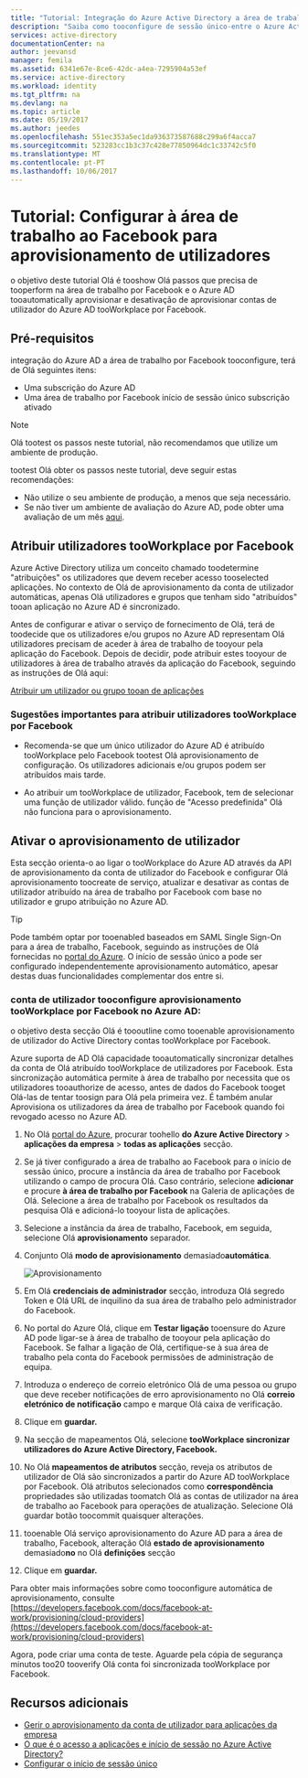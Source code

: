 ```yaml
---
title: "Tutorial: Integração do Azure Active Directory a área de trabalho por Facebook | Microsoft Docs"
description: "Saiba como tooconfigure de sessão único-entre o Azure Active Directory e à área de trabalho por Facebook."
services: active-directory
documentationCenter: na
author: jeevansd
manager: femila
ms.assetid: 6341e67e-8ce6-42dc-a4ea-7295904a53ef
ms.service: active-directory
ms.workload: identity
ms.tgt_pltfrm: na
ms.devlang: na
ms.topic: article
ms.date: 05/19/2017
ms.author: jeedes
ms.openlocfilehash: 551ec353a5ec1da936373587688c299a6f4acca7
ms.sourcegitcommit: 523283cc1b3c37c428e77850964dc1c33742c5f0
ms.translationtype: MT
ms.contentlocale: pt-PT
ms.lasthandoff: 10/06/2017
---
```

# <a name="tutorial-configuring-workplace-by-facebook-for-user-provisioning"></a>Tutorial: Configurar à área de trabalho ao Facebook para aprovisionamento de utilizadores

o objetivo deste tutorial Olá é tooshow Olá passos que precisa de tooperform na área de trabalho por Facebook e o Azure AD tooautomatically aprovisionar e desativação de aprovisionar contas de utilizador do Azure AD tooWorkplace por Facebook.

## <a name="prerequisites"></a>Pré-requisitos

integração do Azure AD a área de trabalho por Facebook tooconfigure, terá de Olá seguintes itens:

- Uma subscrição do Azure AD
- Uma área de trabalho por Facebook início de sessão único subscrição ativado

> [!NOTE]
> Olá tootest os passos neste tutorial, não recomendamos que utilize um ambiente de produção.

tootest Olá obter os passos neste tutorial, deve seguir estas recomendações:

- Não utilize o seu ambiente de produção, a menos que seja necessário.
- Se não tiver um ambiente de avaliação do Azure AD, pode obter uma avaliação de um mês [aqui](https://azure.microsoft.com/pricing/free-trial/).

## <a name="assigning-users-tooworkplace-by-facebook"></a>Atribuir utilizadores tooWorkplace por Facebook

Azure Active Directory utiliza um conceito chamado toodetermine "atribuições" os utilizadores que devem receber acesso tooselected aplicações. No contexto de Olá de aprovisionamento da conta de utilizador automáticas, apenas Olá utilizadores e grupos que tenham sido "atribuídos" tooan aplicação no Azure AD é sincronizado.

Antes de configurar e ativar o serviço de fornecimento de Olá, terá de toodecide que os utilizadores e/ou grupos no Azure AD representam Olá utilizadores precisam de aceder à área de trabalho de tooyour pela aplicação do Facebook. Depois de decidir, pode atribuir estes tooyour de utilizadores à área de trabalho através da aplicação do Facebook, seguindo as instruções de Olá aqui:

[Atribuir um utilizador ou grupo tooan de aplicações](https://docs.microsoft.com/azure/active-directory/active-directory-coreapps-assign-user-azure-portal)

### <a name="important-tips-for-assigning-users-tooworkplace-by-facebook"></a>Sugestões importantes para atribuir utilizadores tooWorkplace por Facebook

*   Recomenda-se que um único utilizador do Azure AD é atribuído tooWorkplace pelo Facebook tootest Olá aprovisionamento de configuração. Os utilizadores adicionais e/ou grupos podem ser atribuídos mais tarde.

*   Ao atribuir um tooWorkplace de utilizador, Facebook, tem de selecionar uma função de utilizador válido. função de "Acesso predefinida" Olá não funciona para o aprovisionamento.

## <a name="enable-user-provisioning"></a>Ativar o aprovisionamento de utilizador

Esta secção orienta-o ao ligar o tooWorkplace do Azure AD através da API de aprovisionamento da conta de utilizador do Facebook e configurar Olá aprovisionamento toocreate de serviço, atualizar e desativar as contas de utilizador atribuído na área de trabalho por Facebook com base no utilizador e grupo atribuição no Azure AD.

>[!Tip]
>Pode também optar por tooenabled baseados em SAML Single Sign-On para a área de trabalho, Facebook, seguindo as instruções de Olá fornecidas no [portal do Azure](https://portal.azure.com). O início de sessão único a pode ser configurado independentemente aprovisionamento automático, apesar destas duas funcionalidades complementar dos entre si.

### <a name="tooconfigure-user-account-provisioning-tooworkplace-by-facebook-in-azure-ad"></a>conta de utilizador tooconfigure aprovisionamento tooWorkplace por Facebook no Azure AD:

o objetivo desta secção Olá é toooutline como tooenable aprovisionamento de utilizador do Active Directory contas tooWorkplace por Facebook.

Azure suporta de AD Olá capacidade tooautomatically sincronizar detalhes da conta de Olá atribuído tooWorkplace de utilizadores por Facebook. Esta sincronização automática permite à área de trabalho por necessita que os utilizadores tooauthorize de acesso, antes de dados do Facebook tooget Olá-las de tentar toosign para Olá pela primeira vez. É também anular Aprovisiona os utilizadores da área de trabalho por Facebook quando foi revogado acesso no Azure AD.

1. No Olá [portal do Azure](https://portal.azure.com), procurar toohello **do Azure Active Directory** > **aplicações da empresa** > **todas as aplicações** secção.

2. Se já tiver configurado a área de trabalho ao Facebook para o início de sessão único, procure a instância da área de trabalho por Facebook utilizando o campo de procura Olá. Caso contrário, selecione **adicionar** e procure **à área de trabalho por Facebook** na Galeria de aplicações de Olá. Selecione a área de trabalho por Facebook os resultados da pesquisa Olá e adicioná-lo tooyour lista de aplicações.

3. Selecione a instância da área de trabalho, Facebook, em seguida, selecione Olá **aprovisionamento** separador.

4. Conjunto Olá **modo de aprovisionamento** demasiado**automática**. 

    ![Aprovisionamento](./media/active-directory-saas-workplacebyfacebook-provisioning-tutorial/provisioning.png)

5. Em Olá **credenciais de administrador** secção, introduza Olá segredo Token e Olá URL de inquilino da sua área de trabalho pelo administrador do Facebook.

6. No portal do Azure Olá, clique em **Testar ligação** tooensure do Azure AD pode ligar-se à área de trabalho de tooyour pela aplicação do Facebook. Se falhar a ligação de Olá, certifique-se à sua área de trabalho pela conta do Facebook permissões de administração de equipa.

7. Introduza o endereço de correio eletrónico Olá de uma pessoa ou grupo que deve receber notificações de erro aprovisionamento no Olá **correio eletrónico de notificação** campo e marque Olá caixa de verificação.

8. Clique em **guardar.**

9. Na secção de mapeamentos Olá, selecione **tooWorkplace sincronizar utilizadores do Azure Active Directory, Facebook.**

10. No Olá **mapeamentos de atributos** secção, reveja os atributos de utilizador de Olá são sincronizados a partir do Azure AD tooWorkplace por Facebook. Olá atributos selecionados como **correspondência** propriedades são utilizadas toomatch Olá as contas de utilizador na área de trabalho ao Facebook para operações de atualização. Selecione Olá guardar botão toocommit quaisquer alterações.

11. tooenable Olá serviço aprovisionamento do Azure AD para a área de trabalho, Facebook, alteração Olá **estado de aprovisionamento** demasiado**no** no Olá **definições** secção

12. Clique em **guardar.**

Para obter mais informações sobre como tooconfigure automática de aprovisionamento, consulte [https://developers.facebook.com/docs/facebook-at-work/provisioning/cloud-providers](https://developers.facebook.com/docs/facebook-at-work/provisioning/cloud-providers)

Agora, pode criar uma conta de teste. Aguarde pela cópia de segurança minutos too20 tooverify Olá conta foi sincronizada tooWorkplace por Facebook.

## <a name="additional-resources"></a>Recursos adicionais

* [Gerir o aprovisionamento da conta de utilizador para aplicações da empresa](active-directory-saas-tutorial-list.md)
* [O que é o acesso a aplicações e início de sessão no Azure Active Directory?](active-directory-appssoaccess-whatis.md)
* [Configurar o início de sessão único](active-directory-saas-workplacebyfacebook-tutorial.md)

